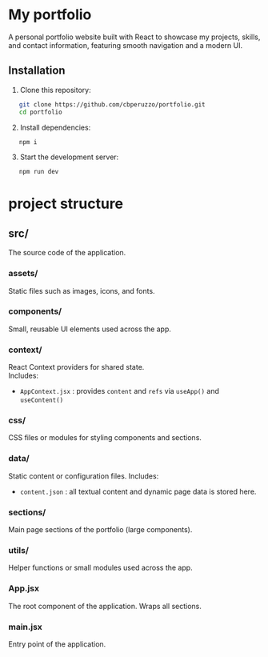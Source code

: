 # My portfolio

A personal portfolio website built with React to showcase my projects, skills, and contact information, featuring smooth navigation and a modern UI.

## Installation

1. Clone this repository:
```bash
   git clone https://github.com/cbperuzzo/portfolio.git
   cd portfolio
```
2. Install dependencies:
```bash
   npm i
```
3. Start the development server:
```bash
   npm run dev
```

# project structure

## src/
The source code of the application.

### assets/
Static files such as images, icons, and fonts.

### components/
Small, reusable UI elements used across the app.  

### context/
React Context providers for shared state.  
Includes:  
- `AppContext.jsx` : provides `content` and `refs` via `useApp()` and `useContent()`

### css/
CSS files or modules for styling components and sections.  

### data/
Static content or configuration files.
Includes:
- `content.json` : all textual content and dynamic page data is stored here.

### sections/
Main page sections of the portfolio (large components).  

### utils/
Helper functions or small modules used across the app.  

### App.jsx
The root component of the application. Wraps all sections.

### main.jsx
Entry point of the application.
